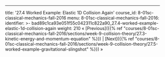 ---
title: '27.4 Worked Example: Elastic 1D Collision Again'
course_id: 8-01sc-classical-mechanics-fall-2016
menu:
  8-01sc-classical-mechanics-fall-2016:
    identifier: >-
      bad89c1ca93e051f55c042311c822a90_27.4-worked-example-elastic-1d-collision-again
    weight: 210
« [Previous]({{% ref "courses/8-01sc-classical-mechanics-fall-2016/sections/week-9-collision-theory/27.3-kinetic-energy-and-momentum-equation" %}}) | [Next]({{% ref "courses/8-01sc-classical-mechanics-fall-2016/sections/week-9-collision-theory/27.5-worked-example-gravitational-slingshot" %}}) »